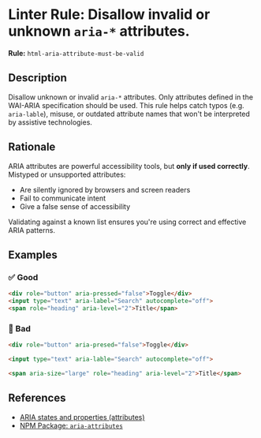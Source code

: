 # Linter Rule: Disallow invalid or unknown `aria-*` attributes.

**Rule:** `html-aria-attribute-must-be-valid`

## Description

Disallow unknown or invalid `aria-*` attributes. Only attributes defined in the WAI-ARIA specification should be used. This rule helps catch typos (e.g. `aria-lable`), misuse, or outdated attribute names that won't be interpreted by assistive technologies.

## Rationale

ARIA attributes are powerful accessibility tools, but **only if used correctly**. Mistyped or unsupported attributes:

- Are silently ignored by browsers and screen readers
- Fail to communicate intent
- Give a false sense of accessibility

Validating against a known list ensures you're using correct and effective ARIA patterns.

## Examples

### ✅ Good

```html
<div role="button" aria-pressed="false">Toggle</div>
<input type="text" aria-label="Search" autocomplete="off">
<span role="heading" aria-level="2">Title</span>
```

### 🚫 Bad

```html
<div role="button" aria-presed="false">Toggle</div>

<input type="text" aria-lable="Search" autocomplete="off">

<span aria-size="large" role="heading" aria-level="2">Title</span>
```

## References

- [ARIA states and properties (attributes)](https://developer.mozilla.org/en-US/docs/Web/Accessibility/ARIA/Reference/Attributes)
- [NPM Package: `aria-attributes`](https://github.com/wooorm/aria-attributes)
